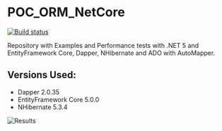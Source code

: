 
# POC_ORM_NetCore

[![Build status](https://ci.appveyor.com/api/projects/status/hkxyt649lmc61w5m?svg=true)](https://ci.appveyor.com/project/thiagoloureiro/poc-orm-netcore)

Repository with Examples and Performance tests with .NET 5 and EntityFramework Core, Dapper, NHibernate and ADO with AutoMapper.

## Versions Used:
- Dapper 2.0.35
- EntityFramework Core 5.0.0
- NHibernate 5.3.4

![Results](https://raw.githubusercontent.com/thiagoloureiro/POC_ORM_NetCore/master/Capturar.PNG)
